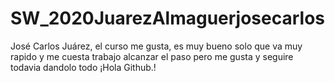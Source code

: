 # SW_2020JuarezAlmaguerjosecarlos
José Carlos Juárez, el curso me gusta, es muy bueno solo que va muy rapido y me cuesta trabajo alcanzar el paso pero me gusta y seguire todavia dandolo todo ¡Hola Github.!
